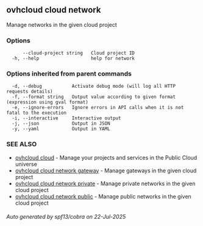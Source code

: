 ## ovhcloud cloud network

Manage networks in the given cloud project

### Options

```
      --cloud-project string   Cloud project ID
  -h, --help                   help for network
```

### Options inherited from parent commands

```
  -d, --debug           Activate debug mode (will log all HTTP requests details)
  -f, --format string   Output value according to given format (expression using gval format)
  -e, --ignore-errors   Ignore errors in API calls when it is not fatal to the execution
  -i, --interactive     Interactive output
  -j, --json            Output in JSON
  -y, --yaml            Output in YAML
```

### SEE ALSO

* [ovhcloud cloud](ovhcloud_cloud.md)	 - Manage your projects and services in the Public Cloud universe
* [ovhcloud cloud network gateway](ovhcloud_cloud_network_gateway.md)	 - Manage gateways in the given cloud project
* [ovhcloud cloud network private](ovhcloud_cloud_network_private.md)	 - Manage private networks in the given cloud project
* [ovhcloud cloud network public](ovhcloud_cloud_network_public.md)	 - Manage public networks in the given cloud project

###### Auto generated by spf13/cobra on 22-Jul-2025
